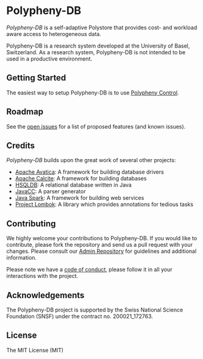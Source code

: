 # Polypheny-DB

_Polypheny-DB_ is a self-adaptive Polystore that provides cost- and workload aware access to heterogeneous data.  

Polypheny-DB is a research system developed at the University of Basel, Switzerland. As a research system, Polypheny-DB is not intended to be used in a productive environment.


## Getting Started ##
The easiest way to setup Polypheny-DB is to use [Polypheny Control](https://github.com/polypheny/Polypheny-Control). 


## Roadmap ##
See the [open issues](https://github.com/polypheny/Polypheny-DB/issues) for a list of proposed features (and known issues).


## Credits ##
_Polypheny-DB_ builds upon the great work of several other projects:

* [Apache Avatica](https://calcite.apache.org/avatica/): A framework for building database drivers
* [Apache Calcite](https://calcite.apache.org/): A framework for building databases
* [HSQLDB](http://hsqldb.org/): A relational database written in Java
* [JavaCC](https://javacc.org/): A parser generator
* [Java Spark](http://sparkjava.com/): A framework for building web services
* [Project Lombok](https://projectlombok.org/): A library which provides annotations for tedious tasks


## Contributing ##
We highly welcome your contributions to Polypheny-DB. If you would like to contribute, please fork the repository and send us a pull request with your changes. Please consult our [Admin Repository](https://github.com/polypheny/Admin) for guidelines and additional information.

Please note we have a [code of conduct](https://github.com/polypheny/Admin/blob/master/CODE_OF_CONDUCT.md), please follow it in all your interactions with the project. 


## Acknowledgements
The Polypheny-DB project is supported by the Swiss National Science Foundation (SNSF) under the contract no. 200021_172763.


## License ##
The MIT License (MIT)

